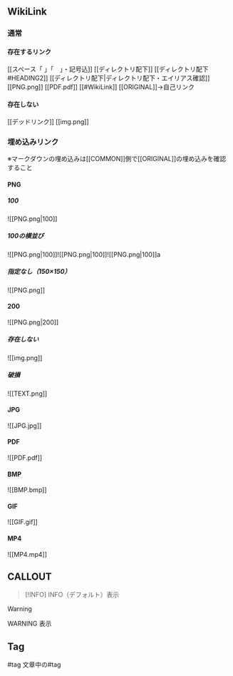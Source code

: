 ## WikiLink

### 通常

#### 存在するリンク

[[スペース「 」「　」・記号込]]
[[ディレクトリ配下]]
[[ディレクトリ配下#HEADING2]]
[[ディレクトリ配下|ディレクトリ配下・エイリアス確認]]
[[PNG.png]]
[[PDF.pdf]]
[[#WikiLink]]
[[ORIGINAL]]→自己リンク

#### 存在しない

[[デッドリンク]]
[[img.png]]

### 埋め込みリンク

※マークダウンの埋め込みは[[COMMON]]側で[[ORIGINAL]]の埋め込みを確認すること

<!-- ![[ORIGINAL]]→自己リンク
![[COMMON]]→循環自己リンク -->

#### PNG

##### 100

![[PNG.png|100]]

##### 100の横並び

![[PNG.png|100]]![[PNG.png|100]]![[PNG.png|100]]a

##### 指定なし（150×150）

![[PNG.png]]

#### 200

![[PNG.png|200]]

##### 存在しない

![[img.png]]

##### 破損

![[TEXT.png]]

#### JPG

![[JPG.jpg]]

#### PDF

![[PDF.pdf]]

#### BMP

![[BMP.bmp]]

#### GIF

![[GIF.gif]]

#### MP4

![[MP4.mp4]]

## CALLOUT

> [!INFO]
> INFO（デフォルト）表示

> [!WARNING]
> WARNING 表示

## Tag

#tag
文章中の#tag
